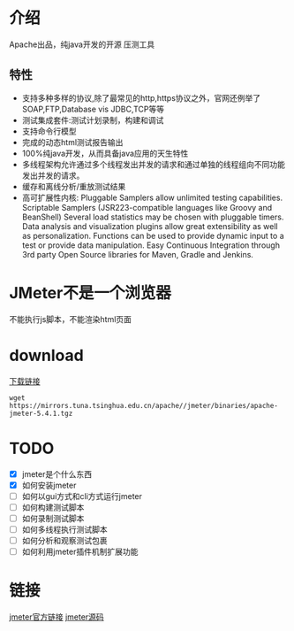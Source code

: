 # 介绍
Apache出品，纯java开发的开源
压测工具

## 特性
* 支持多种多样的协议,除了最常见的http,https协议之外，官网还例举了SOAP,FTP,Database vis JDBC,TCP等等
* 测试集成套件:测试计划录制，构建和调试
* 支持命令行模型
* 完成的动态html测试报告输出
* 100%纯java开发，从而具备java应用的天生特性
* 多线程架构允许通过多个线程发出并发的请求和通过单独的线程组向不同功能发出并发的请求。
* 缓存和离线分析/重放测试结果
* 高可扩展性内核:
  Pluggable Samplers allow unlimited testing capabilities.
  Scriptable Samplers (JSR223-compatible languages like Groovy and BeanShell)
  Several load statistics may be chosen with pluggable timers.
  Data analysis and visualization plugins allow great extensibility as well as personalization.
  Functions can be used to provide dynamic input to a test or provide data manipulation.
  Easy Continuous Integration through 3rd party Open Source libraries for Maven, Gradle and Jenkins.

# JMeter不是一个浏览器
不能执行js脚本，不能渲染html页面

# download
[下载链接](https://jmeter.apache.org/download_jmeter.cgi)

```shell
wget https://mirrors.tuna.tsinghua.edu.cn/apache//jmeter/binaries/apache-jmeter-5.4.1.tgz
```

# TODO
* [x] jmeter是个什么东西
* [x] 如何安装jmeter
* [ ] 如何以gui方式和cli方式运行jmeter
* [ ] 如何构建测试脚本
* [ ] 如何录制测试脚本
* [ ] 如何多线程执行测试脚本
* [ ] 如何分析和观察测试包裹
* [ ] 如何利用jmeter插件机制扩展功能

# 链接
[jmeter官方链接](https://jmeter.apache.org/)
[jmeter源码](https://github.com/apache/jmeter)
